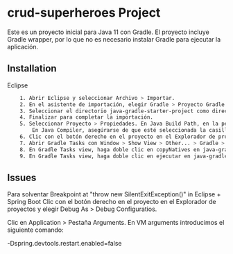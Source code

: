 
# crud-superheroes Project

Este es un proyecto inicial para Java 11 con Gradle.
El proyecto incluye Gradle wrapper, por lo que no es necesario instalar Gradle para ejecutar la aplicación.
## Installation

Eclipse

```bash
    1. Abrir Eclipse y seleccionar Archivo > Importar.
    2. En el asistente de importación, elegir Gradle > Proyecto Gradle existente y luego haga clic en Siguiente.
    3. Seleccionar el directorio java-gradle-starter-project como directorio raíz del proyecto.
    4. Finalizar para completar la importación.
    5. Seleccionar Proyecto > Propiedades. En Java Build Path, en la pestaña Bibliotecas, Modulepath esté configurado en JRE System Library (JavaSE-11). 
        En Java Compiler, asegúrarse de que esté seleccionada la casilla de verificación Usar conformidad del entorno de ejecución 'JavaSE-11' en la 'Ruta de compilación de Java'.
    6. Clic con el botón derecho en el proyecto en el Explorador de proyectos o el Explorador de paquetes y elegir Gradle > Refresh Gradle project.
    7. Abrir Gradle Tasks con Window > Show View > Other... > Gradle > Gradle Tasks.
    8. En Gradle Tasks view, haga doble clic en copyNatives en java-gradle-starter-project > build. Esto descomprimirá las dependencias de la biblioteca nativa en $USER_HOME/.arcgis.
    9. En Gradle Tasks view, haga doble clic en ejecutar en java-gradle-starter-project > aplicación para ejecutar la aplicación.    
```


## Issues

Para solventar Breakpoint at "throw new SilentExitException()" in Eclipse + Spring Boot
Clic con el botón derecho en el proyecto en el Explorador de proyectos y elegir Debug As > Debug Configuratios.

Clic en Application > Pestaña Arguments.
En VM arguments introducimos el siguiente comando:

-Dspring.devtools.restart.enabled=false